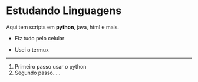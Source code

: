 # Estudando Linguagens

<p>Aqui tem scripts em <strong>python</strong>, java, html e mais.</p>

- Fiz tudo pelo celular
+ Usei o termux
------
1. Primeiro passo usar o python
2. Segundo passo.....
